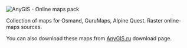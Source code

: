 ![AnyGIS - Online maps pack](https://github.com/nnngrach/AnyGIS_maps/raw/master/AnyGIS_logo_and_text.png)


Collection of maps for Osmand, GuruMaps, Alpine Quest. Raster online-maps sources.

You can also download these maps from [AnyGIS.ru](https://anygis.ru/Web/Html/Download_en) download page.
</p>
